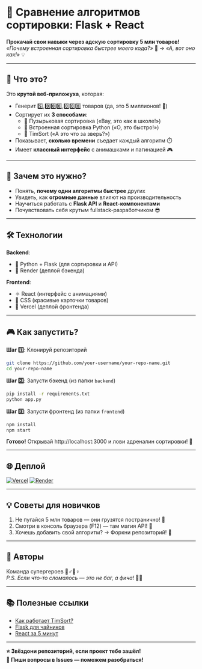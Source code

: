 # 🚀 Сравнение алгоритмов сортировки: Flask + React  
**Прокачай свои навыки через адскую сортировку 5 млн товаров!**  
*«Почему встроенная сортировка быстрее моего кода?»* 🤯 → *«А, вот оно как!»* 💡  

---

## 🎯 Что это?  
Это **крутой веб-приложуха**, которая:  
- Генерит 5️⃣,0️⃣0️⃣0️⃣,0️⃣0️⃣0️⃣ товаров (да, это 5 миллионов! 🤑)  
- Сортирует их **3 способами**:  
  - 🐢 Пузырьковая сортировка («Вау, это как в школе!»)  
  - 🚀 Встроенная сортировка Python («О, это быстро!»)  
  - 🧠 TimSort («А это что за зверь?»)  
- Показывает, **сколько времени** съедает каждый алгоритм ⏱️  
- Имеет **классный интерфейс** с анимашками и пагинацией 🎮  

---

## 👾 Зачем это нужно?  
- Понять, **почему одни алгоритмы быстрее** других  
- Увидеть, как **огромные данные** влияют на производительность  
- Научиться работать с **Flask API** и **React-компонентами**  
- Почувствовать себя крутым fullstack-разработчиком 😎  

---

## 🛠️ Технологии  
**Backend**:  
- 🐍 Python + Flask (для сортировки и API)  
- 🧪 Render (деплой бэкенда)  

**Frontend**:  
- ⚛️ React (интерфейс с анимациями)  
- 🎨 CSS (красивые карточки товаров)  
- 🚀 Vercel (деплой фронтенда)  

---

## 🎮 Как запустить?  
**Шаг 1️⃣**: Клонируй репозиторий  
```bash
git clone https://github.com/your-username/your-repo-name.git
cd your-repo-name
```

**Шаг 2️⃣**: Запусти бэкенд (из папки `backend`)  
```bash
pip install -r requirements.txt
python app.py
```

**Шаг 3️⃣**: Запусти фронтенд (из папки `frontend`)  
```bash
npm install
npm start
```

**Готово!** Открывай http://localhost:3000 и лови адреналин сортировки! 🚀  

---

## 🌐 Деплой  
[![Vercel](https://img.shields.io/badge/Frontend-Vercel-black?logo=vercel)](ваша_ссылка_vercel)
[![Render](https://img.shields.io/badge/Backend-Render-46B3E6?logo=render)](ваша_ссылка_render)

---

## 💡 Советы для новичков  
1. Не пугайся 5 млн товаров — они грузятся постранично! 📄  
2. Смотри в консоль браузера (F12) — там магия API! 🧙  
3. Хочешь добавить свой алгоритм? → Форкни репозиторий! 🍴  

---

## 👥 Авторы  
Команда супергероев 🦸♂️🦸♀️  
*P.S. Если что-то сломалось — это не баг, а фича!* 🐞✨  

---

## 📚 Полезные ссылки  
- [Как работает TimSort?](https://habr.com/ru/articles/335920/)  
- [Flask для чайников](https://flask-russian-docs.readthedocs.io/)  
- [React за 5 минут](https://ru.reactjs.org/docs/getting-started.html)  

---

**⭐ Звёздони репозиторий, если проект тебе зашёл!**  
**💬 Пиши вопросы в Issues — поможем разобраться!**  
